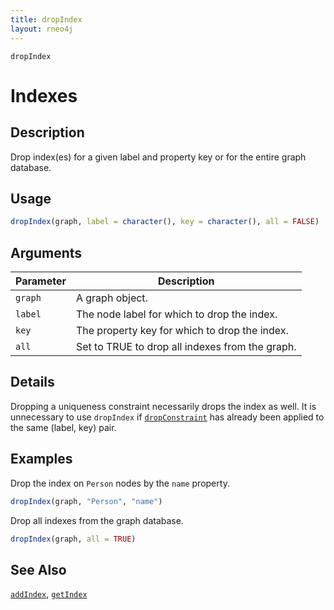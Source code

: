 ```yaml
---
title: dropIndex
layout: rneo4j
---
```


`dropIndex`

# Indexes

## Description

Drop index(es) for a given label and property key or for the entire graph database.

## Usage

```r
dropIndex(graph, label = character(), key = character(), all = FALSE)
```

## Arguments

| Parameter | Description     |
| --------- | --------------- |
| `graph`   | A graph object. |
| `label`   | The node label for which to drop the index. |
| `key`     | The property key for which to drop the index. |
| `all`     | Set to TRUE to drop all indexes from the graph. |

## Details

Dropping a uniqueness constraint necessarily drops the index as well. It is unnecessary to use `dropIndex` if [`dropConstraint`](drop-constraint.html) has already been applied to the same (label, key) pair.

## Examples

Drop the index on `Person` nodes by the `name` property.

```r
dropIndex(graph, "Person", "name")
```

Drop all indexes from the graph database.

```r
dropIndex(graph, all = TRUE)
```

## See Also

[`addIndex`](add-index.html), [`getIndex`](get-index.html)





